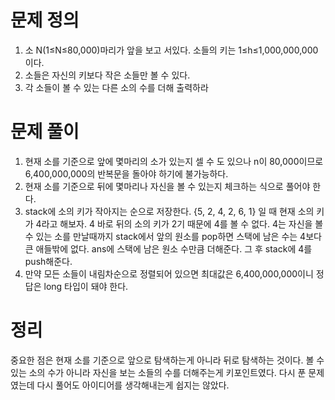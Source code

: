 # 문제 정의

1. 소 N(1≤N≤80,000)마리가 앞을 보고 서있다. 소들의 키는 1≤h≤1,000,000,000이다.
2. 소들은 자신의 키보다 작은 소들만 볼 수 있다.
3. 각 소들이 볼 수 있는 다른 소의 수를 더해 출력하라

# 문제 풀이

1. 현재 소를 기준으로 앞에 몇마리의 소가 있는지 셀 수 도 있으나 n이 80,000이므로 6,400,000,000의 반복문을 돌아야 하기에 불가능하다.
2. 현재 소를 기준으로 뒤에 몇마리나 자신을 볼 수 있는지 체크하는 식으로 풀어야 한다.
3. stack에 소의 키가 작아지는 순으로 저장한다. {5, 2, 4, 2, 6, 1} 일 때 현재 소의 키가 4라고 해보자. 4 바로 뒤의 소의 키가 2기 때문에 4를 볼 수 없다. 4는 자신을 볼 수 있는 소를 만날때까지 stack에서 앞의 원소를 pop하면 스택에 남은 수는 4보다 큰 애들밖에 없다. ans에 스택에 남은 원소 수만큼 더해준다. 그 후 stack에 4를 push해준다.
4. 만약 모든 소들이 내림차순으로 정렬되어 있으면 최대값은 6,400,000,000이니 정답은 long 타입이 돼야 한다.

# 정리

중요한 점은 현재 소를 기준으로 앞으로 탐색하는게 아니라 뒤로 탐색하는 것이다. 볼 수 있는 소의 수가 아니라 자신을 보는 소들의 수를 더해주는게 키포인트였다. 다시 푼 문제였는데 다시 풀어도 아이디어를 생각해내는게 쉽지는 않았다.